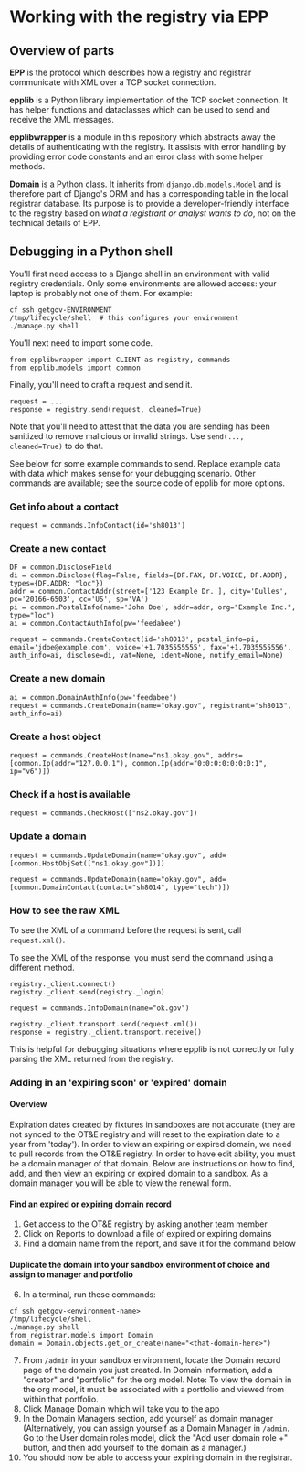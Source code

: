 # Working with the registry via EPP

## Overview of parts

**EPP** is the protocol which describes how a registry and registrar communicate with XML over a TCP socket connection.

**epplib** is a Python library implementation of the TCP socket connection. It has helper functions and dataclasses which can be used to send and receive the XML messages.

**epplibwrapper** is a module in this repository which abstracts away the details of authenticating with the registry. It assists with error handling by providing error code constants and an error class with some helper methods.

**Domain** is a Python class. It inherits from `django.db.models.Model` and is therefore part of Django's ORM and has a corresponding table in the local registrar database. Its purpose is to provide a developer-friendly interface to the registry based on *what a registrant or analyst wants to do*, not on the technical details of EPP.

## Debugging in a Python shell

You'll first need access to a Django shell in an environment with valid registry credentials. Only some environments are allowed access: your laptop is probably not one of them. For example:

```shell
cf ssh getgov-ENVIRONMENT
/tmp/lifecycle/shell  # this configures your environment
./manage.py shell
```

You'll next need to import some code.

```
from epplibwrapper import CLIENT as registry, commands
from epplib.models import common
```

Finally, you'll need to craft a request and send it.

```
request = ...
response = registry.send(request, cleaned=True)
```

Note that you'll need to attest that the data you are sending has been sanitized to remove malicious or invalid strings. Use `send(..., cleaned=True)` to do that.

See below for some example commands to send. Replace example data with data which makes sense for your debugging scenario. Other commands are available; see the source code of epplib for more options.


### Get info about a contact

```
request = commands.InfoContact(id='sh8013')
```

### Create a new contact

```
DF = common.DiscloseField
di = common.Disclose(flag=False, fields={DF.FAX, DF.VOICE, DF.ADDR}, types={DF.ADDR: "loc"})
addr = common.ContactAddr(street=['123 Example Dr.'], city='Dulles', pc='20166-6503', cc='US', sp='VA')
pi = common.PostalInfo(name='John Doe', addr=addr, org="Example Inc.", type="loc")
ai = common.ContactAuthInfo(pw='feedabee')

request = commands.CreateContact(id='sh8013', postal_info=pi, email='jdoe@example.com', voice='+1.7035555555', fax='+1.7035555556', auth_info=ai, disclose=di, vat=None, ident=None, notify_email=None)
```

### Create a new domain

```
ai = common.DomainAuthInfo(pw='feedabee')
request = commands.CreateDomain(name="okay.gov", registrant="sh8013", auth_info=ai)
```

### Create a host object

```
request = commands.CreateHost(name="ns1.okay.gov", addrs=[common.Ip(addr="127.0.0.1"), common.Ip(addr="0:0:0:0:0:0:0:1", ip="v6")])
```

### Check if a host is available

```
request = commands.CheckHost(["ns2.okay.gov"])
```

### Update a domain

```
request = commands.UpdateDomain(name="okay.gov", add=[common.HostObjSet(["ns1.okay.gov"])])
```

```
request = commands.UpdateDomain(name="okay.gov", add=[common.DomainContact(contact="sh8014", type="tech")])
```

### How to see the raw XML

To see the XML of a command before the request is sent, call `request.xml()`.

To see the XML of the response, you must send the command using a different method.

```
registry._client.connect()
registry._client.send(registry._login)

request = commands.InfoDomain(name="ok.gov")

registry._client.transport.send(request.xml())
response = registry._client.transport.receive()
```

This is helpful for debugging situations where epplib is not correctly or fully parsing the XML returned from the registry.

### Adding in an 'expiring soon' or 'expired' domain

#### Overview
Expiration dates created by fixtures in sandboxes are not accurate (they are not synced to the OT&E registry and will reset to 
the expiration date to a year from 'today'). In order to view an expiring or expired domain, we need to pull records from the 
OT&E registry. In order to have edit ability, you must be a domain manager of that domain. Below are instructions on how to 
find, add, and then view an expiring or expired domain to a sandbox. As a domain manager you will be able to view the renewal form.

#### Find an expired or expiring domain record

1. Get access to the OT&E registry by asking another team member
2. Click on Reports to download a file of expired or expiring domains
3. Find a domain name from the report, and save it for the command below

#### Duplicate the domain into your sandbox environment of choice and assign to manager and portfolio

6. In a terminal, run these commands:
```
cf ssh getgov-<environment-name>
/tmp/lifecycle/shell
./manage.py shell
from registrar.models import Domain
domain = Domain.objects.get_or_create(name="<that-domain-here>")
```

7. From `/admin` in your sandbox environment, locate the Domain record page of the domain you just created. In Domain Information, add a "creator" and "portfolio" for the org model. Note: To view the domain in the org model, it must be associated with a portfolio and viewed from within that portfolio. 
9. Click Manage Domain which will take you to the app
10. In the Domain Managers section, add yourself as domain manager (Alternatively, you can assign yourself as a Domain Manager in `/admin`. Go to the User domain roles model, click the "Add user domain role +" button, and then add yourself to the domain as a manager.)
11. You should now be able to access your expiring domain in the registrar.


